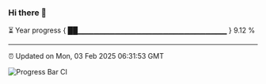 ### Hi there 👋

⏳ Year progress { ██▁▁▁▁▁▁▁▁▁▁▁▁▁▁▁▁▁▁▁▁▁▁▁▁▁▁▁▁ } 9.12 %

---

⏰ Updated on Mon, 03 Feb 2025 06:31:53 GMT

![Progress Bar CI](https://github.com/DhruviPatel157/GitHub-Actions-Demo/workflows/Progress%20Bar%20CI/badge.svg)
